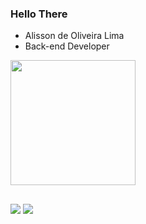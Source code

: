 ### Hello There

- Alisson de Oliveira Lima
- Back-end Developer

<a href="https://github.com/alissonlima086/github-readme-stats">
  <img height=200 align="center" src="https://github-readme-stats.vercel.app/api/top-langs/?username=alissonlima086&theme=transparent" />
</a>


##


<div>
  <a href="https://www.youtube.com/@AlissonLima086" target="_blank"><img src="https://img.shields.io/badge/YouTube-FF0000?style=for-the-badge&logo=youtube&logoColor=white"></a>
  <a href="https://www.linkedin.com/in/alisson-d-a6556b217/" target="_blank"><img src="https://img.shields.io/badge/LinkedIn-0077B5?style=for-the-badge&logo=linkedin&logoColor=white"></a>
 </div>
 
